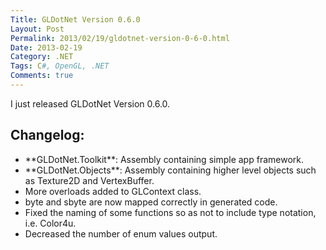 ```yaml
---
Title: GLDotNet Version 0.6.0
Layout: Post
Permalink: 2013/02/19/gldotnet-version-0-6-0.html
Date: 2013-02-19
Category: .NET
Tags: C#, OpenGL, .NET 
Comments: true
---
```


I just released GLDotNet Version 0.6.0.



## Changelog:



<ul>
<li>**GLDotNet.Toolkit**: Assembly containing simple app framework.</li>
<li>**GLDotNet.Objects**: Assembly containing higher level objects such as Texture2D and VertexBuffer.</li>
<li>More overloads added to GLContext class.</li>
<li>byte and sbyte are now mapped correctly in generated code.</li>
<li>Fixed the naming of some functions so as not to include type notation, i.e. Color4u.</li>
<li>Decreased the number of enum values output.</li>
</ul>
